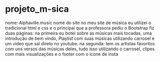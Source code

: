 # projeto_m-sica
nome: Alphaville.music nome do site 
no meu site de música eu utilizei o  tradicional html e css e o principal que a professora pediu  o Bootstrap 
fiz duas páginas: na primeira eu botei sobre as músicas mais tocadas, uma introdução de bem vindo, Playlist com suas músicas utilizando carrosel  e um vídeo que sai direto no youtube.
na segunda: tem os artistas favoritos com uns versos das músicas deles, tudo isso utilizando o carrosel, clipes com mais visualizações e o footer com  o icone de insta 
